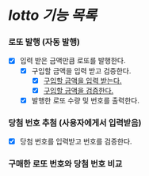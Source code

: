 # _lotto 기능 목록_

### 로또 발행 (자동 발행)
+ [x] 입력 받은 금액만큼 로또를 발행한다.
    + [x] 구입할 금액을 입력 받고 검증한다.
      + [x] [구입할 금액을 입력 받는다.](docs/viewREADME.md)
      + [x] [구입할 금액을 검증한다.](docs/validateREADME.md)
    + [x] 발행한 로또 수량 및 번호를 출력한다.
### 당첨 번호 추첨 (사용자에게서 입력받음)
- [x] 당첨 번호를 입력받고 번호를 검증한다.
### 구매한 로또 번호와 당첨 번호 비교








